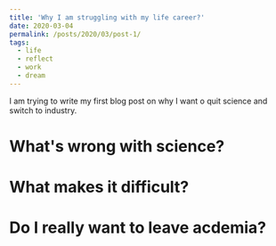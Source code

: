 ```yaml
---
title: 'Why I am struggling with my life career?'
date: 2020-03-04
permalink: /posts/2020/03/post-1/
tags:
  - life
  - reflect
  - work
  - dream
---
```


I am trying to write my first blog post on why I want o quit science and switch to industry.

# What's wrong with science?

# What makes it difficult?

# Do I really want to leave acdemia? 
